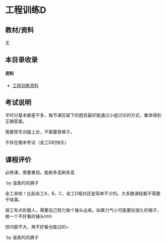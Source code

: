 # 工程训练D

## 教材/资料

无



## 本目录收录

#### 资料

- [工程训练资料](大学学习/比赛/README.md)



## 考试说明

平时分基本都差不多，每节课后留下的题目最好能通过小组讨论的方式，集体得到正确答案。

需要穿军训服上衣，不需要穿裤子。

不存在期末考试（金工D的快乐）



## 课程评价

必修课，需要重视。能刷多高刷多高



​																																													by 温柔的风狮子

金工来啦！比起金工A，B，C，金工D相对还是简单不少的。大多数课程都不需要干啥事。

钳工有点折磨人，需要自己努力做个锤头出来。如果力气小可能要拉很久的锯子，做一个不好看的锤头hhh

但问题不大，再不好看也能过的~



​																																							by 温柔的风狮子										
